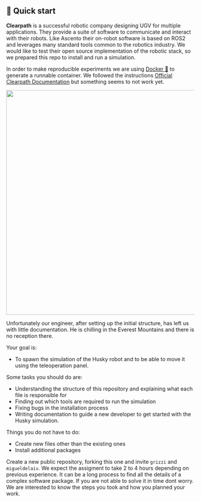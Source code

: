 ## 🚅 Quick start

**Clearpath** is a successful robotic company designing UGV for multiple applications. They provide a suite of software to 
communicate and interact with their robots. Like Ascento their on-robot software is based on ROS2 and leverages many 
standard tools common to the robotics industry.
We would like to test their open source implementation of the robotic stack, so we prepared this repo to install and run 
a simulation. 

In order to make reproducible experiments we are using [Docker :whale:](https://www.docker.com/) to generate a runnable container. 
We followed the instructions [Official Clearpath Documentation](https://docs.clearpathrobotics.com/docs/ros/) but something seems to not work yet.

<div align="center">
    <img src="https://docs.clearpathrobotics.com/assets/images/driving-7a95dd324bcf6be916e64c1202efb75a.gif" width=600px>
</div>

Unfortunately our engineer, after setting up the initial structure, has left us with little documentation. 
He is chilling in the Everest Mountains and there is no reception there.

Your goal is:
* To spawn the simulation of the Husky robot and to be able to move it using the teleoperation panel.

Some tasks you should do are:
* Understanding the structure of this repository and explaining what each file is responsible for
* Finding out which tools are required to run the simulation
* Fixing bugs in the installation process
* Writing documentation to guide a new developer to get started with the Husky simulation.

Things you do not have to do:
* Create new files other than the existing ones
* Install additional packages

Create a new public repository, forking this one and invite `grizzi` and `migueldelaiv`. 
We expect the assigment to take 2 to 4 hours depending on previous experience. 
It can be a long process to find all the details of a complex software package. If you are not able to solve it in time dont worry. We are interested to know the steps you took and how you planned your work.
